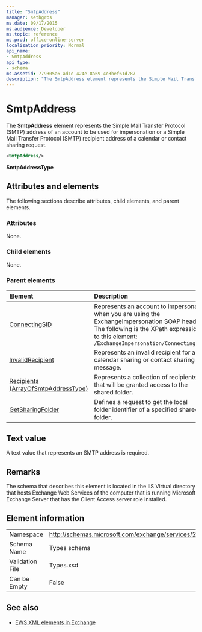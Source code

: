 ```yaml
---
title: "SmtpAddress"
manager: sethgros
ms.date: 09/17/2015
ms.audience: Developer
ms.topic: reference
ms.prod: office-online-server
localization_priority: Normal
api_name:
- SmtpAddress
api_type:
- schema
ms.assetid: 779305a6-ad1e-424e-8a69-4e3bef61d787
description: "The SmtpAddress element represents the Simple Mail Transfer Protocol (SMTP) address of an account to be used for impersonation or a Simple Mail Transfer Protocol (SMTP) recipient address of a calendar or contact sharing request."
---
```


# SmtpAddress

The **SmtpAddress** element represents the Simple Mail Transfer Protocol (SMTP) address of an account to be used for impersonation or a Simple Mail Transfer Protocol (SMTP) recipient address of a calendar or contact sharing request. 
  
```xml
<SmtpAddress/>
```

**SmtpAddressType**

## Attributes and elements

The following sections describe attributes, child elements, and parent elements.
  
### Attributes

None.
  
### Child elements

None.
  
### Parent elements

|**Element**|**Description**|
|:-----|:-----|
|[ConnectingSID](connectingsid.md) <br/> |Represents an account to impersonate when you are using the ExchangeImpersonation SOAP header.  <br/> The following is the XPath expression to this element:  <br/>  `/ExchangeImpersonation/ConnectingSID` <br/> |
|[InvalidRecipient](invalidrecipient.md) <br/> |Represents an invalid recipient for a calendar sharing or contact sharing message.  <br/> |
|[Recipients (ArrayOfSmtpAddressType)](recipients-arrayofsmtpaddresstype.md) <br/> |Represents a collection of recipients that will be granted access to the shared folder.  <br/> |
|[GetSharingFolder](getsharingfolder.md) <br/> |Defines a request to get the local folder identifier of a specified shared folder.  <br/> |
   
## Text value

A text value that represents an SMTP address is required.
  
## Remarks

The schema that describes this element is located in the IIS Virtual directory that hosts Exchange Web Services of the computer that is running Microsoft Exchange Server that has the Client Access server role installed.
  
## Element information

|||
|:-----|:-----|
|Namespace  <br/> |http://schemas.microsoft.com/exchange/services/2006/types  <br/> |
|Schema Name  <br/> |Types schema  <br/> |
|Validation File  <br/> |Types.xsd  <br/> |
|Can be Empty  <br/> |False  <br/> |
   
## See also

- [EWS XML elements in Exchange](ews-xml-elements-in-exchange.md)

